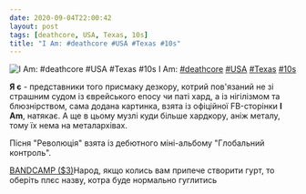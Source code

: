 ```yaml
---
date: 2020-09-04T22:00:42
layout: post
tags: [deathcore, USA, Texas, 10s]
title: "I Am: #deathcore #USA #Texas #10s"
---
```

![I Am: #deathcore #USA #Texas #10s](https://res.cloudinary.com/vast-space-unexplored/image/upload/q_auto,dpr_auto,w_auto/photos/photo_1046_04-09-2020_19-55-44.jpg)
I Am: [#deathcore](/tags/#deathcore) [#USA](/tags/#USA) [#Texas](/tags/#Texas) [#10s](/tags/#10s)

**Я є** - представники того присмаку дезкору, котрий пов&#39;язаний не зі страшним судом із єврейського епосу чи паті хард, а із нігілізмом та блюзнірством, сама додана картинка, взята із офіційної FB-сторінки **I Am**, натякає. А ще в цьому музлі куди більше хардкору, аніж металу, тому їх нема на металархівах.

Пісня &quot;Революція&quot; взята із дебютного міні-альбому &quot;Глобальний контроль&quot;.

[BANDCAMP ($3)](https://iamtxmusic.bandcamp.com/album/global-control-ep)Народ, якщо колись вам припече створити гурт, то оберіть плєс назву, котра буде нормально гуглитись